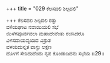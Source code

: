 +++
title = "029 ಕೆಲಸದಲಿ ಶಿಲ್ಪದಲಿ"

+++
ಕೆಲಸದಲಿ ಶಿಲ್ಪದಲಿ ರತ್ನಾ  
ವಳಿಯಘಾಟ ನವಾಯಿಯಲಿ ಸಭೆ  
ಯಿಳೆಗಪೂರ್ವವಲಾ ಮಹಾದೇವೆಂತು ರಚಿಸಿದರೊ  
ವಿಳಸದಾಯವ್ಯಯದ ವಿಶ್ರುತ  
ವಳಯದುನ್ನತ ವಾಸ್ತು ಲಕ್ಷಣ  
ದೊಳಗೆ ಸೇರಿದುದೆಂದು ನೃಪ ಕೊಂಡಾಡಿದನು ಸಭೆಯ    ॥29॥